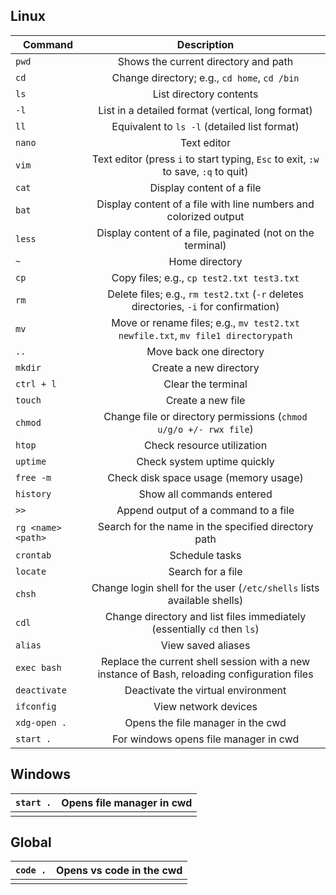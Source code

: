 ## Linux

| Command            | Description                                                                                  |
| ------------------ |:--------------------------------------------------------------------------------------------:|
| `pwd`              | Shows the current directory and path                                                         |
| `cd`               | Change directory; e.g., `cd home`, `cd /bin`                                                 |
| `ls`               | List directory contents                                                                      |
| `-l`               | List in a detailed format (vertical, long format)                                            |
| `ll`               | Equivalent to `ls -l` (detailed list format)                                                 |
| `nano`             | Text editor                                                                                  |
| `vim`              | Text editor (press `i` to start typing, `Esc` to exit, `:w` to save, `:q` to quit)           |
| `cat`              | Display content of a file                                                                    |
| `bat`              | Display content of a file with line numbers and colorized output                             |
| `less`             | Display content of a file, paginated (not on the terminal)                                   |
| `~`                | Home directory                                                                               |
| `cp`               | Copy files; e.g., `cp test2.txt test3.txt`                                                   |
| `rm`               | Delete files; e.g., `rm test2.txt` (`-r` deletes directories, `-i` for confirmation)         |
| `mv`               | Move or rename files; e.g., `mv test2.txt newfile.txt`, `mv file1 directorypath`             |
| `..`               | Move back one directory                                                                      |
| `mkdir`            | Create a new directory                                                                       |
| `ctrl + l`         | Clear the terminal                                                                           |
| `touch`            | Create a new file                                                                            |
| `chmod`            | Change file or directory permissions (`chmod u/g/o +/- rwx file`)                            |
| `htop`             | Check resource utilization                                                                   |
| `uptime`           | Check system uptime quickly                                                                  |
| `free -m`          | Check disk space usage (memory usage)                                                        |
| `history`          | Show all commands entered                                                                    |
| `>>`               | Append output of a command to a file                                                         |
| `rg <name> <path>` | Search for the name in the specified directory path                                          |
| `crontab`          | Schedule tasks                                                                               |
| `locate`           | Search for a file                                                                            |
| `chsh`             | Change login shell for the user (`/etc/shells` lists available shells)                       |
| `cdl`              | Change directory and list files immediately (essentially `cd` then `ls`)                     |
| `alias`            | View saved aliases                                                                           |
| `exec bash`        | Replace the current shell session with a new instance of Bash, reloading configuration files |
| `deactivate`       | Deactivate the virtual environment                                                           |
| `ifconfig`         | View network devices                                                                         |
| `xdg-open .`       | Opens the file manager in the cwd                                                            |
| `start .`          | For windows opens file manager in cwd                                                        |





## Windows

| `start .` | Opens file manager in cwd |
| --------- | ------------------------- |
|           |                           |

## Global

| `code .` | Opens vs code in the cwd |
| ------ | ------------------------ |
|        |                          |
